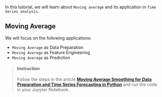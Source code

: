 

In this tutorial, we will learn about `Moving average` and its application in `Time Series analysis.`

## Moving Average


We will focus on the following applications:
* `Moving Average` as Data Preparation
* `Moving Average` as Feature Engineering
* `Moving Average` as Prediction


> #### Instruction
> Follow the steps in the article [**Moving Average Smoothing for Data Preparation and Time Series Forecasting in Python**](https://machinelearningmastery.com/moving-average-smoothing-for-time-series-forecasting-python/) and run the code in your Jupyter Notebook.
